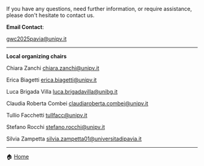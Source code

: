 If you have any questions, need further information, or require assistance, please don't hesitate to contact us.

**Email Contact**:

<a href="mailto:gwc2025pavia@unipv.it" class="email-link">gwc2025pavia@unipv.it</a>

---
**Local organizing chairs**

Chiara Zanchi <a href="mailto:chiara.zanchi@unipv.it" class="email-link">chiara.zanchi@unipv.it</a>

Erica Biagetti <a href="mailto:erica.biagetti@unipv.it" class="email-link">erica.biagetti@unipv.it</a>

Luca Brigada Villa <a href="mailto:luca.brigadavilla@unibg.it" class="email-link">luca.brigadavilla@unibg.it</a>

Claudia Roberta Combei <a href="mailto:claudiaroberta.combei@unipv.it" class="email-link">claudiaroberta.combei@unipv.it</a>

Tullio Facchetti <a href="mailto:tullfacc@unipv.it" class="email-link">tullfacc@unipv.it</a>

Stefano Rocchi <a href="mailto:stefano.rocchi@unipv.it" class="email-link">stefano.rocchi@unipv.it</a>

Silvia Zampetta <a href="mailto:silvia.zampetta01@universitadipavia.it" class="email-link">silvia.zampetta01@universitadipavia.it</a>

---
🏠 [Home](https://unipv-larl.github.io/GWC2025/)
